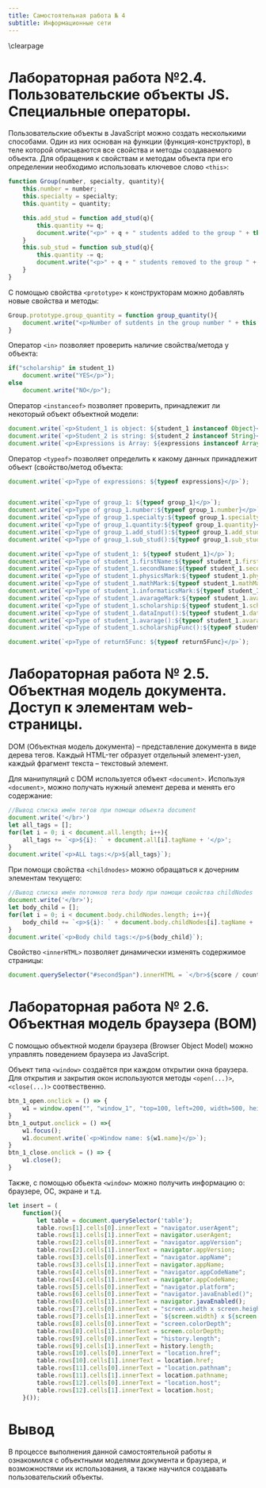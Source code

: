 ```yaml
---
title: Самостоятельная работа № 4
subtitle: Информационные сети
---
```

\clearpage

# Лабораторная работа №2.4. Пользовательские объекты JS. Специальные операторы.

Пользовательские объекты в JavaScript можно создать несколькими способами. Один из них основан на функции (функция-конструктор), в теле которой описываются все свойства и методы создаваемого объекта. Для обращения к свойствам и методам объекта при его определении необходимо использовать ключевое слово `<this>`:

```js
function Group(number, specialty, quantity){
	this.number = number;
	this.specialty = specialty;
	this.quantity = quantity;

	this.add_stud = function add_stud(q){
		this.quantity += q;
		document.write("<p>" + q + " students added to the group " + this.number + ".</p>");
	}
	this.sub_stud = function sub_stud(q){
		this.quantity -= q;
		document.write("<p>" + q + " students removed to the group " + this.number +".</p>");
	}
}
```

С помощью свойства `<prototype>` к конструкторам можно добавлять новые свойства и методы:

```js
Group.prototype.group_quantity = function group_quantity(){
	document.write("<p>Number of sutdents in the group number " + this.number + ": " + this.quantity + ".</p>");
}
```

Оператор `<in>` позволяет проверить наличие свойства/метода у объекта:

```js
if("scholarship" in student_1)
	document.write("YES</p>");
else
	document.write("NO</p>");

```

Оператор `<instanceof>` позволяет проверить, принадлежит ли некоторый объект объектной модели:

```js
document.write(`<p>Student_1 is object: ${student_1 instanceof Object}</p>`);
document.write(`<p>Student_2 is string: ${student_2 instanceof String}</p>`);
document.write(`<p>Expressions is Array: ${expressions instanceof Array}</p>`);
```

Оператор `<typeof>` позволяет определить к какому данных принадлежит объект (свойство/метод объекта:

```js
document.write(`<p>Type of expressions: ${typeof expressions}</p>`);


document.write(`<p>Type of group_1: ${typeof group_1}</p>`);
document.write(`<p>Type of group_1.number:${typeof group_1.number}</p>`);
document.write(`<p>Type of group_1.specialty:${typeof group_1.specialty}</p>`);
document.write(`<p>Type of group_1.quantity:${typeof group_1.quantity}</p>`);
document.write(`<p>Type of group_1.add_stud():${typeof group_1.add_stud}</p>`);
document.write(`<p>Type of group_1.sub_stud():${typeof group_1.sub_stud}</p>`);

document.write(`<p>Type of student_1: ${typeof student_1}</p>`);
document.write(`<p>Type of student_1.firstName:${typeof student_1.firstName}</p>`);
document.write(`<p>Type of student_1.secondName:${typeof student_1.secondName}</p>`);
document.write(`<p>Type of student_1.physicsMark:${typeof student_1.physicsMark}</p>`);
document.write(`<p>Type of student_1.mathMark:${typeof student_1.mathMark}</p>`);
document.write(`<p>Type of student_1.informaticsMark:${typeof student_1.informaticsMark}</p>`);
document.write(`<p>Type of student_1.avarageMark:${typeof student_1.avarageMark}</p>`);
document.write(`<p>Type of student_1.scholarship:${typeof student_1.scholarship}</p>`);
document.write(`<p>Type of student_1.dataInput():${typeof student_1.dataInput}</p>`);
document.write(`<p>Type of student_1.avarage():${typeof student_1.avarage}</p>`);
document.write(`<p>Type of student_1.scholarshipFunc():${typeof student_1.scholarshipFunc}</p>`);

document.write(`<p>Type of return5Func: ${typeof return5Func}</p>`);
```

# Лабораторная работа № 2.5. Объектная модель документа. Доступ к элементам web-страницы.

DOM (Объектная модель документа) – представление документа в виде дерева тегов. Каждый HTML-тег образует отдельный элемент-узел, каждый фрагмент текста – текстовый элемент.

Для манипуляций с DOM используется объект `<document>`. Используя `<document>`, можно получать нужный элемент дерева и менять его содержание:

```js
//Вывод списка имён тегов при помощи объекта document
document.write('</br>')
let all_tags = [];
for(let i = 0; i < document.all.length; i++){
	all_tags += `<p>${i}: ` + document.all[i].tagName + '</p>';
}
document.write(`<p>ALL tags:</p>${all_tags}`);
```

При помощи свойства `<childnodes>` можно обращаться к дочерним элементам текущего:

```js
//Вывод списка имён потомков тега body при помощи свойства childNodes
document.write('</br>');
let body_child = [];
for(let i = 0; i < document.body.childNodes.length; i++){
	body_child += `<p>${i}: ` + document.body.childNodes[i].tagName + '</p>';
}
document.write(`<p>Body child tags:</p>${body_child}`);
```

Свойство `<innerHTML>` позволяет динамически изменять содержимое страницы:
```js
document.querySelector("#secondSpan").innerHTML = `</br>${score / counter}</br>`;
```

# Лабораторная работа № 2.6. Объектная модель браузера (BOM)

С помощью объектной модели браузера (Browser Object Model) можно управлять поведением браузера из JavaScript.

Объект типа `<window>` создаётся при каждом открытии окна браузера. Для открытия и закрытия окон используются методы `<open(...)>`, `<close(...)>` соотвественно. 

```js
btn_1_open.onclick = () => {
	w1 = window.open("", "window_1", "top=100, left=200, width=500, height=400");
}
btn_1_output.onclick = () =>{
	w1.focus();
	w1.document.write(`<p>Window name: ${w1.name}</p>`);
}
btn_1_close.onclick = () => {
	w1.close();
}
```

Также, с помощью обьекта `<window>` можно получить информацию о: браузере, ОС, экране и т.д.

```js
let insert = (
	function(){
		let table = document.querySelector('table');
		table.rows[1].cells[0].innerText = "navigator.userAgent";
	    table.rows[1].cells[1].innerText = navigator.userAgent;
	    table.rows[2].cells[0].innerText = "navigator.appVersion";
	    table.rows[2].cells[1].innerText = navigator.appVersion;
	    table.rows[3].cells[0].innerText = "navigator.appName";
	    table.rows[3].cells[1].innerText = navigator.appName;
	    table.rows[4].cells[0].innerText = "navigator.appCodeName";
	    table.rows[4].cells[1].innerText = navigator.appCodeName;
	    table.rows[5].cells[0].innerText = "navigator.platform";
	    table.rows[6].cells[0].innerText = "navigator.javaEnabled()";
	    table.rows[6].cells[1].innerText = navigator.javaEnabled();
	    table.rows[7].cells[0].innerText = "screen.width x screen.height";
	    table.rows[7].cells[1].innerText = `${screen.width} x ${screen.height}`;
	    table.rows[8].cells[0].innerText = "screen.colorDepth";
	    table.rows[8].cells[1].innerText = screen.colorDepth;
	    table.rows[9].cells[0].innerText = "history.length";
	    table.rows[9].cells[1].innerText = history.length;
	    table.rows[10].cells[0].innerText = "location.href";
	    table.rows[10].cells[1].innerText = location.href;
	    table.rows[11].cells[0].innerText = "location.pathnam";
	    table.rows[11].cells[1].innerText = location.pathname;
	    table.rows[12].cells[0].innerText = "location.host";
	    table.rows[12].cells[1].innerText = location.host;
	}());
```

# Вывод

В процессе выполнения данной самостоятельной работы я ознакомился с объектными моделями документа и браузера, и возможностями их использования, а также научился создавать пользовательский объекты.